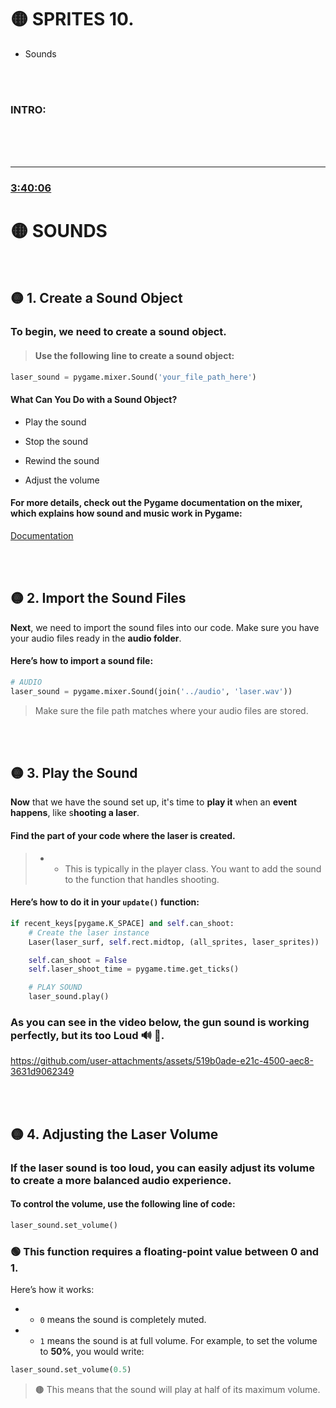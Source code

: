 
# 🟡 SPRITES 10.

- Sounds

<br>
<br>

### INTRO:



<br>
<br>
<br>

---

### [3:40:06](https://youtu.be/8OMghdHP-zs?si=kVVA4Yh1DIOLcrYx&t=13206)



# 🟡 SOUNDS



<br>

## 🟡 1. Create a Sound Object

### To begin, we need to create a sound object.

> #### Use the following line to create a sound object:

```python
laser_sound = pygame.mixer.Sound('your_file_path_here')

```

#### What Can You Do with a Sound Object?

- Play the sound

- Stop the sound

- Rewind the sound

- Adjust the volume


#### For more details, check out the Pygame documentation on the mixer, which explains how sound and music work in Pygame:

[Documentation](https://www.pygame.org/docs/ref/mixer.html)

<br>
<br>


## 🟡 2. Import the Sound Files

**Next**, we need to import the sound files into our code. Make sure you have your audio files ready in the **audio folder**.

#### Here’s how to import a sound file:

```python
# AUDIO
laser_sound = pygame.mixer.Sound(join('../audio', 'laser.wav'))
```

> Make sure the file path matches where your audio files are stored.

<br>
<br>

## 🟡 3. Play the Sound

**Now** that we have the sound set up, it's time to **play it** when an **event happens**, like s**hooting a laser**.

#### Find the part of your code where the laser is created.

> - - This is typically in the player class. You want to add the sound to the function that handles shooting.

#### Here’s how to do it in your `update()` function:

```python
if recent_keys[pygame.K_SPACE] and self.can_shoot:
    # Create the laser instance
    Laser(laser_surf, self.rect.midtop, (all_sprites, laser_sprites))

    self.can_shoot = False
    self.laser_shoot_time = pygame.time.get_ticks()

    # PLAY SOUND
    laser_sound.play()
```


### As you can see in the video below, the gun sound is working perfectly, but its too Loud 🔊 🔫.

https://github.com/user-attachments/assets/519b0ade-e21c-4500-aec8-3631d9062349

<br>
<br>

## 🟡 4. Adjusting the Laser Volume

###  If the laser sound is too loud, you can easily adjust its volume to create a more balanced audio experience.

#### To control the volume, use the following line of code:

```python
laser_sound.set_volume()
```
### 🟢 This function requires a floating-point value between 0 and 1.

Here’s how it works:

- - `0` means the sound is completely muted.

- - `1` means the sound is at full volume.
For example, to set the volume to **50%**, you would write:

```python
laser_sound.set_volume(0.5)

```

> 🟤 This means that the sound will play at half of its maximum volume.

<br>

